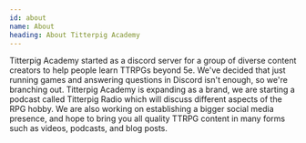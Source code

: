 ```yaml
---
id: about
name: About
heading: About Titterpig Academy
---
```

Titterpig Academy started as a discord server for a group of diverse content creators to help people learn TTRPGs beyond 5e. We've decided that just running games and answering questions in Discord isn't enough, so we're branching out. Titterpig Academy is expanding as a brand, we are starting a podcast called Titterpig Radio which will discuss different aspects of the RPG hobby. We are also working on establishing a bigger social media presence, and hope to bring you all quality TTRPG content in many forms such as videos, podcasts, and blog posts.